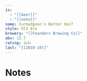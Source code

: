 ```yaml
---
is:
  - "[[beer]]"
  - "[[note]]"
name: Curmudgeon's Better Half
style: Old Ale
brewery: "[[Founders Brewing Co]]"
abv: 12.7
rating: 👍👍
last: "[[2018-10]]"
---
```

# Notes

